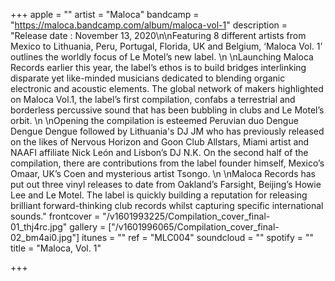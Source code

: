 +++
apple = ""
artist = "Maloca"
bandcamp = "https://maloca.bandcamp.com/album/maloca-vol-1"
description = "Release date : November 13, 2020\n\nFeaturing 8 different artists from Mexico to Lithuania, Peru, Portugal, Florida, UK and Belgium, ‘Maloca Vol. 1’ outlines the worldly focus of Le Motel’s new label.   \n  \nLaunching Maloca Records earlier this year, the label’s ethos is to build bridges interlinking disparate yet like-minded musicians dedicated to blending organic electronic and acoustic elements. The global network of makers highlighted on Maloca Vol.1, the label’s first compilation, confabs a terrestrial and borderless percussive sound that has been bubbling in clubs and Le Motel’s orbit.   \n  \nOpening the compilation is esteemed Peruvian duo Dengue Dengue Dengue followed by Lithuania's DJ JM who has previously released on the likes of Nervous Horizon and Goon Club Allstars, Miami artist and NAAFI affiliate Nick León and Lisbon’s DJ N.K. On the second half of the compilation, there are contributions from the label founder himself, Mexico’s Omaar, UK’s Coen and mysterious artist Tsongo.   \n  \nMaloca Records has put out three vinyl releases to date from Oakland’s Farsight, Beijing’s Howie Lee and Le Motel. The label is quickly building a reputation for releasing brilliant forward-thinking club records whilst capturing specific international sounds."
frontcover = "/v1601993225/Compilation_cover_final-01_thj4rc.jpg"
gallery = ["/v1601996065/Compilation_cover_final-02_bm4ai0.jpg"]
itunes = ""
ref = "MLC004"
soundcloud = ""
spotify = ""
title = "Maloca, Vol. 1"

+++
